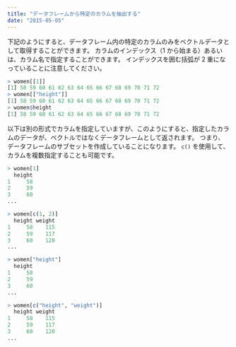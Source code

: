 ```yaml
---
title: "データフレームから特定のカラムを抽出する"
date: "2015-05-05"
---
```


下記のようにすると、データフレーム内の特定のカラムのみをベクトルデータとして取得することができます。
カラムのインデックス（1 から始まる）あるいは、カラム名で指定することができます。
インデックスを囲む括弧が 2 重になっていることに注意してください。

```r
> women[[1]]
[1] 58 59 60 61 62 63 64 65 66 67 68 69 70 71 72
> women[["height"]]
[1] 58 59 60 61 62 63 64 65 66 67 68 69 70 71 72
> women$height
[1] 58 59 60 61 62 63 64 65 66 67 68 69 70 71 72
```

以下は別の形式でカラムを指定していますが、このようにすると、指定したカラムのデータが、ベクトルではなくデータフレームとして返されます。
つまり、データフレームのサブセットを作成していることになります。
`c()` を使用して、カラムを複数指定することも可能です。

```r
> women[1]
  height
1     58
2     59
3     60
...

> women[c(1, 2)]
  height weight
1     58    115
2     59    117
3     60    120
...

> women["height"]
  height
1     58
2     59
3     60
...

> women[c("height", "weight")]
  height weight
1     58    115
2     59    117
3     60    120
...
```

